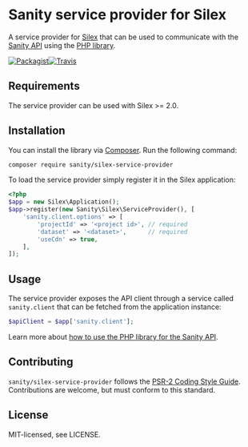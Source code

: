 # Sanity service provider for Silex
A service provider for [Silex](https://silex.symfony.com/) that can be used to communicate with the [Sanity API](https://www.sanity.io/) using the [PHP library](https://github.com/sanity-io/sanity-php).

[![Packagist](https://img.shields.io/packagist/v/sanity/silex-service-provider.svg?style=flat-square)](https://packagist.org/packages/sanity/silex-service-provider)[![Travis](https://img.shields.io/travis/sanity-io/silex-service-provider.svg?style=flat-square)](https://travis-ci.org/sanity-io/silex-service-provider)

## Requirements
The service provider can be used with Silex >= 2.0.

## Installation
You can install the library via [Composer](http://getcomposer.org/). Run the following command:

```bash
composer require sanity/silex-service-provider
```

To load the service provider simply register it in the Silex application:

```php
<?php
$app = new Silex\Application();
$app->register(new Sanity\Silex\ServiceProvider(), [
    'sanity.client.options' => [
        'projectId' => '<project id>', // required
        'dataset' => '<dataset>',      // required
        'useCdn' => true,
    ],
]);
```

## Usage
The service provider exposes the API client through a service called `sanity.client` that can be fetched from the application instance:

```php
$apiClient = $app['sanity.client'];
```

Learn more about [how to use the PHP library for the Sanity API](https://github.com/sanity-io/sanity-php).

## Contributing
`sanity/silex-service-provider` follows the [PSR-2 Coding Style Guide](http://www.php-fig.org/psr/psr-2/). Contributions are welcome, but must conform to this standard.

## License
MIT-licensed, see LICENSE.
